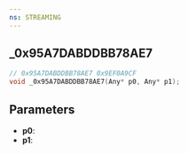 ```yaml
---
ns: STREAMING
---
```

## _0x95A7DABDDBB78AE7

```c
// 0x95A7DABDDBB78AE7 0x9EF0A9CF
void _0x95A7DABDDBB78AE7(Any* p0, Any* p1);
```


## Parameters
* **p0**: 
* **p1**: 

